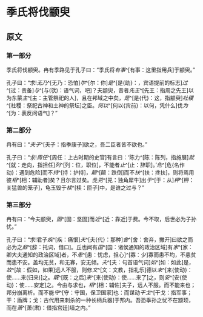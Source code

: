 # 季氏将伐颛臾

## 原文

### 第一部分

季氏将伐颛臾。冉有季路见于孔子曰：“季氏将*有事*^[有事：这里指用兵]于颛臾。”

孔子曰：“求!*无乃*^[无乃：恐怕]*尔*^[尔：你]*是*^[是{助}：，宾语提前的标志]*过*^[过：责备]*与*^[与(欤)：语气词，吧]？夫颛臾，昔者*先王*^[先王：指周之先王]以为东蒙*主*^[主：主管祭祀的人]，且在邦域之中矣，*是*^[是{代}：这，指颛臾]*社稷*^[社稷：祭祀古神和土神的祭坛]之臣。*何以*^[何以{宾前}：以何，凭什么]伐*为*^[为：表反问语气]？”

### 第二部分

冉有曰：“*夫子*^[夫子：指季康子]欲之，吾二臣者皆不欲也。”

孔子曰：“求!*周任*^[周任：上古时期的史官]有言曰：‘陈力^[陈：陈列，指施展]*就*^[就：走向，指担任]*列*^[列：位，职位]，不能者*止*^[止：辞职]。’*危*^[危{名作动}：遇到危险]而不*持*^[持：护持]，*颠*^[颠：跌倒]而不*扶*^[扶：搀扶]，则将焉用彼*相*^[相：辅助者]矣？且尔言过矣。虎*兕*^[兕：独角犀牛]出*于*^[于：从]*柙*^[柙：关猛兽的笼子]，龟玉毁于*椟*^[椟：匣子]中，是谁之过与？”

### 第三部分

冉有曰：“今夫颛臾，*固*^[固：坚固]而*近*^[近：靠近]于费。今不取，后世必为子孙忧。”

孔子曰：“求!君子*疾*^[疾：痛恨]*夫*^[夫{代}：那种]*舍*^[舍：舍弃，撇开]曰欲之而必为之*辞*^[辞：托词，借口]。丘也闻有*国*^[国：诸侯通知的政治区域]有*家*^[家：卿大夫通知的政治区域]者，不*患*^[患：忧虑，担心]^[寡：少]寡而患不均，不患贫而患不安。盖均无贫，和无寡，安无倾。*夫*^[夫：句首语气词]*如*^[如：如此]是，*故*^[故：假如，如果]远人不服，则修*文*^[文：文教，指礼乐]德以*来*^[来{使动}：使……来(归来)]之。*既*^[既：之后]*来*^[来{使动}：使……来了]之，则*安*^[安{使动}：使……安定]之。今由与求也，*相*^[相：辅佐]夫子，远人不服。而不能来也；邦分崩离析。而不能*守*^[守：守国，保卫国家]也：而谋动*干戈*^[干戈：指军事；干：盾牌；戈：古代用来刺杀的一种长柄兵器]于邦内。吾恐季孙之忧不在颛顼，而在*萧*^[萧(肃)：借指宫廷]墙之内。”
